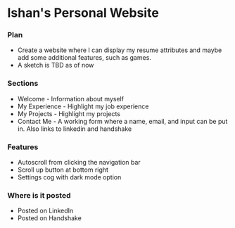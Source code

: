 # Ishan's Personal Website

### Plan
* Create a website where I can display my resume attributes and maybe add some additional features, such as games.
* A sketch is TBD as of now

### Sections
* Welcome - Information about myself
* My Experience - Highlight my job experience
* My Projects - Highlight my projects
* Contact Me - A working form where a name, email, and input can be put in. Also links to linkedin and handshake

### Features
* Autoscroll from clicking the navigation bar
* Scroll up button at bottom right
* Settings cog with dark mode option

### Where is it posted
* Posted on LinkedIn
* Posted on Handshake
